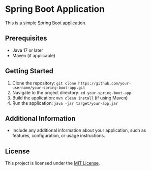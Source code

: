 # Spring Boot Application

This is a simple Spring Boot application.

## Prerequisites

- Java 17 or later
- Maven (if applicable)

## Getting Started

1. Clone the repository: `git clone https://github.com/your-username/your-spring-boot-app.git`
2. Navigate to the project directory: `cd your-spring-boot-app`
3. Build the application: `mvn clean install` (if using Maven)
4. Run the application: `java -jar target/your-app.jar`

## Additional Information

- Include any additional information about your application, such as features, configuration, or usage instructions.

## License

This project is licensed under the [MIT License](LICENSE).

